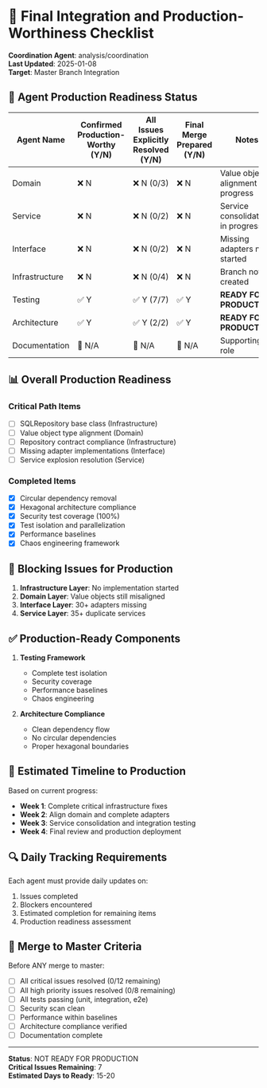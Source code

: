# 📗 Final Integration and Production-Worthiness Checklist

**Coordination Agent**: analysis/coordination  
**Last Updated**: 2025-01-08  
**Target**: Master Branch Integration

## 🎯 Agent Production Readiness Status

| Agent Name | Confirmed Production-Worthy (Y/N) | All Issues Explicitly Resolved (Y/N) | Final Merge Prepared (Y/N) | Notes |
|------------|-----------------------------------|--------------------------------------|----------------------------|-------|
| Domain | ❌ N | ❌ N (0/3) | ❌ N | Value object alignment in progress |
| Service | ❌ N | ❌ N (0/2) | ❌ N | Service consolidation in progress |
| Interface | ❌ N | ❌ N (0/2) | ❌ N | Missing adapters not started |
| Infrastructure | ❌ N | ❌ N (0/4) | ❌ N | Branch not created |
| Testing | ✅ Y | ✅ Y (7/7) | ✅ Y | **READY FOR PRODUCTION** |
| Architecture | ✅ Y | ✅ Y (2/2) | ✅ Y | **READY FOR PRODUCTION** |
| Documentation | 🔄 N/A | 🔄 N/A | 🔄 N/A | Supporting role |

## 📊 Overall Production Readiness

### Critical Path Items
- [ ] SQLRepository base class (Infrastructure)
- [ ] Value object type alignment (Domain)
- [ ] Repository contract compliance (Infrastructure)
- [ ] Missing adapter implementations (Interface)
- [ ] Service explosion resolution (Service)

### Completed Items
- [x] Circular dependency removal
- [x] Hexagonal architecture compliance
- [x] Security test coverage (100%)
- [x] Test isolation and parallelization
- [x] Performance baselines
- [x] Chaos engineering framework

## 🚨 Blocking Issues for Production

1. **Infrastructure Layer**: No implementation started
2. **Domain Layer**: Value objects still misaligned
3. **Interface Layer**: 30+ adapters missing
4. **Service Layer**: 35+ duplicate services

## ✅ Production-Ready Components

1. **Testing Framework**
   - Complete test isolation
   - Security coverage
   - Performance baselines
   - Chaos engineering

2. **Architecture Compliance**
   - Clean dependency flow
   - No circular dependencies
   - Proper hexagonal boundaries

## 📅 Estimated Timeline to Production

Based on current progress:
- **Week 1**: Complete critical infrastructure fixes
- **Week 2**: Align domain and complete adapters
- **Week 3**: Service consolidation and integration testing
- **Week 4**: Final review and production deployment

## 🔍 Daily Tracking Requirements

Each agent must provide daily updates on:
1. Issues completed
2. Blockers encountered
3. Estimated completion for remaining items
4. Production readiness assessment

## 📝 Merge to Master Criteria

Before ANY merge to master:
- [ ] All critical issues resolved (0/12 remaining)
- [ ] All high priority issues resolved (0/8 remaining)
- [ ] All tests passing (unit, integration, e2e)
- [ ] Security scan clean
- [ ] Performance within baselines
- [ ] Architecture compliance verified
- [ ] Documentation complete

---
**Status**: NOT READY FOR PRODUCTION  
**Critical Issues Remaining**: 7  
**Estimated Days to Ready**: 15-20